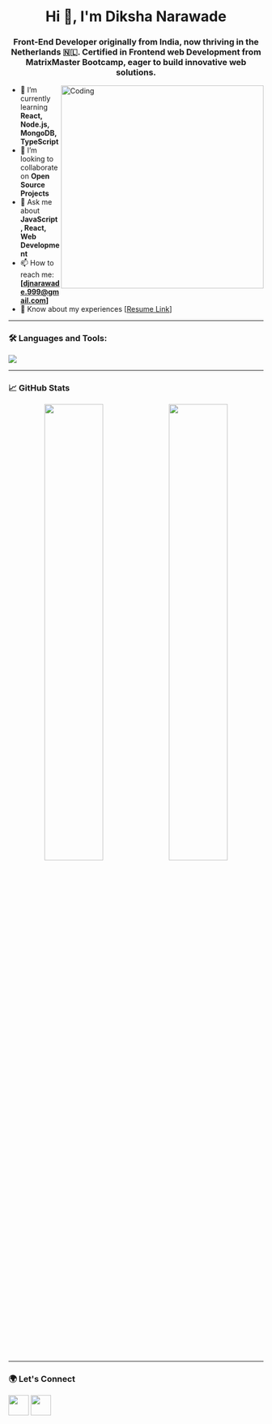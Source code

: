 <h1 align="center">Hi 👋, I'm Diksha Narawade</h1>
<h3 align="center">Front-End Developer originally from India, now thriving in the Netherlands 🇳🇱. Certified in Frontend web Development  from MatrixMaster Bootcamp, eager to build innovative web solutions.
</h3> </h3>

<img align="right" alt="Coding" width="400" src="https://cdn.dribbble.com/users/1162077/screenshots/3848914/media/7ed7d5ca074b48b328150e5a231e8d1f.gif">


- 🌱 I’m currently learning **React, Node.js, MongoDB, TypeScript**
- 👯 I’m looking to collaborate on **Open Source Projects**
- 💬 Ask me about **JavaScript, React, Web Development**
- 📫 How to reach me: **[djnarawade.999@gmail.com]**
- 📄 Know about my experiences [[Resume Link](https://drive.google.com/file/d/1sZv7GyQJnsw3D5r6XxDqJ7HpbqAvRs0s/view?usp=sharing)]

---

### 🛠️ Languages and Tools:

<p align="left">
  <img src="https://skillicons.dev/icons?i=html,css,js,react,nodejs,express,mongodb,git,github,vscode,bootstrap,tailwind" />
</p>

---

### 📈 GitHub Stats

<p align="center">
  <img width="48%" src="https://github-readme-stats.vercel.app/api?username=djnarawade&show_icons=true&theme=radical" />
  <img width="48%" src="https://github-readme-streak-stats.herokuapp.com/?user=djnarawade&theme=radical" />
</p>

---

### 🌍 Let's Connect

<p align="left">
  <a href="https://www.linkedin.com/in/dikshanarawade/" target="blank"><img align="center" src="https://skillicons.dev/icons?i=linkedin" height="40" /></a>
 <a href="mailto:djnarawade.999@gmail.com">
    <img align="center" src="https://skillicons.dev/icons?i=gmail" height="40" />
  </a>
</p>


<!--
**djnarawade/djnarawade** is a ✨ _special_ ✨ repository because its `README.md` (this file) appears on your GitHub profile.

Here are some ideas to get you started:

- 🔭 I’m currently working on ...
- 🌱 I’m currently learning ...
- 👯 I’m looking to collaborate on ...
- 🤔 I’m looking for help with ...
- 💬 Ask me about ...
- 📫 How to reach me: ...
- 😄 Pronouns: ...
- ⚡ Fun fact: ...
-->
